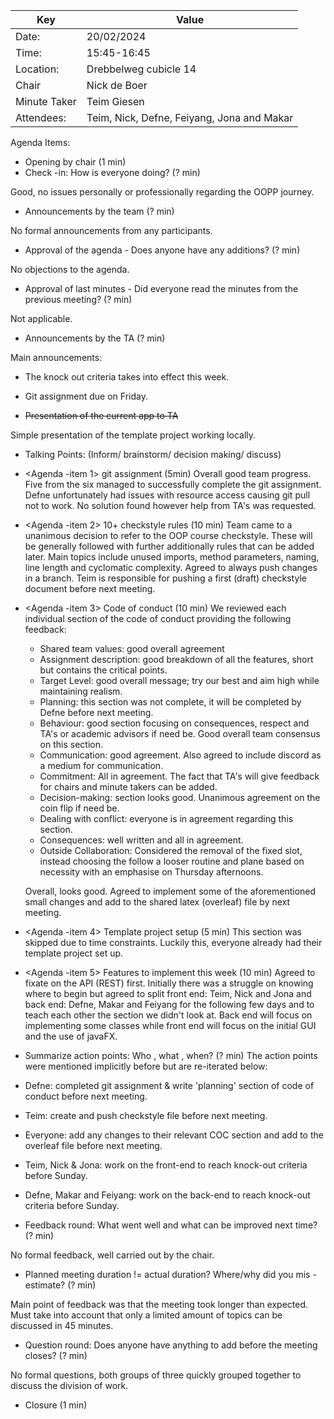 | Key | Value |
| --- | --- |
| Date: | 20/02/2024 |
| Time: | 15:45-16:45 |
| Location: | Drebbelweg cubicle 14 |
| Chair | Nick de Boer |
| Minute Taker | Teim Giesen|
| Attendees: | Teim, Nick, Defne, Feiyang, Jona and Makar |
Agenda Items:
- Opening by chair (1 min)
- Check -in: How is everyone doing? (? min)

Good, no issues personally or professionally regarding the OOPP journey.

- Announcements by the team (? min)

No formal announcements from any participants.

- Approval of the agenda - Does anyone have any additions? (? min)

No objections to the agenda.

- Approval of last minutes - Did everyone read the minutes from the previous meeting? (? min)

 Not applicable.

- Announcements by the TA (? min)

Main announcements:
- The knock out criteria takes into effect this week.
- Git assignment due on Friday.

- <s>Presentation of the current app to TA </s>

Simple presentation of the template project working locally.

- Talking Points: (Inform/ brainstorm/ decision making/ discuss)
- <Agenda -item 1> git assignment (5min)
	Overall good team progress. Five from the six managed to successfully complete the git assignment. Defne unfortunately had issues with resource access causing git pull not to work. No solution found however help from TA's was requested.

- <Agenda -item 2> 10+ checkstyle rules (10 min)
	Team came to a unanimous decision to refer to the OOP course checkstyle. These will be generally followed with further additionally rules that can be added later. Main topics include unused imports, method parameters, naming, line length and cyclomatic complexity. Agreed to always push changes in a branch. Teim is responsible for pushing a first (draft) checkstyle document before next meeting. 

- <Agenda -item 3> Code of conduct (10 min)
	We reviewed each individual section of the code of conduct providing the following feedback:
	- Shared team values: good overall agreement
	- Assignment description: good breakdown of all the features, short but contains the critical points.
	- Target Level: good overall message; try our best and aim high while maintaining realism. 
	- Planning: this section was not complete, it will be completed by Defne before next meeting.
	- Behaviour: good section focusing on consequences, respect and TA's or academic advisors if need be. Good overall team consensus on this section.
	- Communication: good agreement. Also agreed to include discord as a medium for communication.
	- Commitment: All in agreement. The fact that TA's will give feedback for chairs and minute takers can be added.
	- Decision-making: section looks good. Unanimous agreement on the coin flip if need be.
	- Dealing with conflict: everyone is in agreement regarding this section. 
	- Consequences: well written and all in agreement.
	- Outside Collaboration: Considered the removal of the fixed slot, instead choosing the follow a looser routine and plane based on necessity with an emphasise on Thursday afternoons.

	Overall, looks good. Agreed to implement some of the aforementioned small changes and add to the shared latex (overleaf) file by next meeting.

- <Agenda -item 4> Template project setup (5 min)
	This section was skipped due to time constraints. Luckily this, everyone already had their template project set up.

- <Agenda -item 5> Features to implement this week (10 min)
	Agreed to fixate on the API (REST) first. Initially there was a struggle on knowing where to begin but agreed to split front end: Teim, Nick and Jona and back end: Defne, Makar and Feiyang for the following few days and to teach each other the section we didn't look at. Back end will focus on implementing some classes while front end will focus on the initial GUI and the use of javaFX. 

- Summarize action points: Who , what , when? (? min)
The action points were mentioned implicitly before but are re-iterated below:
- Defne: completed git assignment & write 'planning' section of code of conduct before next meeting.
- Teim: create and push checkstyle file before next meeting.
- Everyone: add any changes to their relevant COC section and add to the overleaf file before next meeting.
- Teim, Nick & Jona: work on the front-end to reach knock-out criteria before Sunday.
- Defne, Makar and Feiyang: work on the back-end to reach knock-out criteria before Sunday.

- Feedback round: What went well and what can be improved next time? (? min)

No formal feedback, well carried out by the chair. 

- Planned meeting duration != actual duration? Where/why did you mis -estimate? (? min)

Main point of feedback was that the meeting took longer than expected. Must take into account that only a limited amount of topics can be discussed in 45 minutes.

- Question round: Does anyone have anything to add before the meeting closes? (? min)

No formal questions, both groups of three quickly grouped together to discuss the division of work.

- Closure (1 min)
